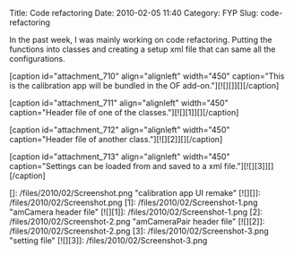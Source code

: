Title: Code refactoring
Date: 2010-02-05 11:40
Category: FYP
Slug: code-refactoring

In the past week, I was mainly working on code refactoring. Putting the
functions into classes and creating a setup xml file that can same all
the configurations.

[caption id="attachment\_710" align="alignleft" width="450"
caption="This is the calibration app will be bundled in the OF
add-on."][![][]][][/caption]

[caption id="attachment\_711" align="alignleft" width="450"
caption="Header file of one of the classes."][![][1]][][/caption]

[caption id="attachment\_712" align="alignleft" width="450"
caption="Header file of another class."][![][2]][][/caption]

[caption id="attachment\_713" align="alignleft" width="450"
caption="Settings can be loaded from and saved to a xml
file."][![][3]][][/caption]

  []: /files/2010/02/Screenshot.png
    "calibration app UI remake"
  [![][]]: /files/2010/02/Screenshot.png
  [1]: /files/2010/02/Screenshot-1.png
    "amCamera header file"
  [![][1]]: /files/2010/02/Screenshot-1.png
  [2]: /files/2010/02/Screenshot-2.png
    "amCameraPair header file"
  [![][2]]: /files/2010/02/Screenshot-2.png
  [3]: /files/2010/02/Screenshot-3.png
    "setting file"
  [![][3]]: /files/2010/02/Screenshot-3.png
